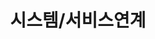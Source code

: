 ---
title: "시스템/서비스연계"
linkTitle: "시스템/서비스연계"
description: "시스템/서비스연계"
url: /common-component/system-service-linkage/
menu:
  depth:
    weight: 8
    parent: "common-component"
    identifier: "system-service-linkage"
---